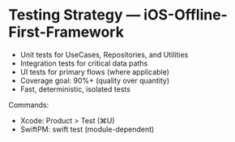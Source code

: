# Testing Strategy — iOS-Offline-First-Framework

- Unit tests for UseCases, Repositories, and Utilities
- Integration tests for critical data paths
- UI tests for primary flows (where applicable)
- Coverage goal: 90%+ (quality over quantity)
- Fast, deterministic, isolated tests

Commands:
- Xcode: Product > Test (⌘U)
- SwiftPM: swift test (module-dependent)
